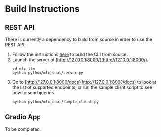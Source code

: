 # Build Instructions

## REST API

There is currently a dependency to build from source in order to use the REST API. 

1. Follow the instructions [here](https://github.com/mlc-ai/mlc-llm/tree/main/cpp) to build the CLI from source.
2. Launch the server at [http://127.0.0.1:8000/](http://127.0.0.1:8000/).
    ```shell
    cd mlc-llm
    python python/mlc_chat/server.py
    ```
3. Go to [http://127.0.0.1:8000/docs](http://127.0.0.1:8000/docs) to look at the list of supported endpoints, or run the sample client script to see how to send queries.
    ```
    python python/mlc_chat/sample_client.py
    ```

## Gradio App

To be completed.